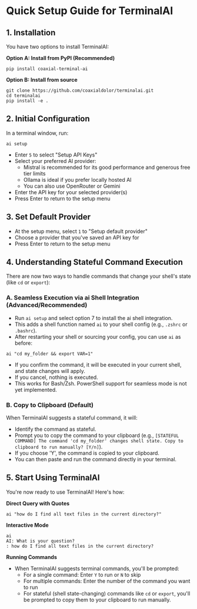 # Quick Setup Guide for TerminalAI

## 1. Installation

You have two options to install TerminalAI:

**Option A: Install from PyPI (Recommended)**
```
pip install coaxial-terminal-ai
```

**Option B: Install from source**
```
git clone https://github.com/coaxialdolor/terminalai.git
cd terminalai
pip install -e .
```

## 2. Initial Configuration

In a terminal window, run:
```
ai setup
```

* Enter `5` to select "Setup API Keys"
* Select your preferred AI provider:
  * Mistral is recommended for its good performance and generous free tier limits
  * Ollama is ideal if you prefer locally hosted AI
  * You can also use OpenRouter or Gemini
* Enter the API key for your selected provider(s)
* Press Enter to return to the setup menu

## 3. Set Default Provider

* At the setup menu, select `1` to "Setup default provider"
* Choose a provider that you've saved an API key for
* Press Enter to return to the setup menu

## 4. Understanding Stateful Command Execution

There are now two ways to handle commands that change your shell's state (like `cd` or `export`):

### A. Seamless Execution via ai Shell Integration (Advanced/Recommended)

- Run `ai setup` and select option 7 to install the ai shell integration.
- This adds a shell function named `ai` to your shell config (e.g., `.zshrc` or `.bashrc`).
- After restarting your shell or sourcing your config, you can use `ai` as before:

```
ai "cd my_folder && export VAR=1"
```
- If you confirm the command, it will be executed in your current shell, and state changes will apply.
- If you cancel, nothing is executed.
- This works for Bash/Zsh. PowerShell support for seamless mode is not yet implemented.

### B. Copy to Clipboard (Default)

When TerminalAI suggests a stateful command, it will:
- Identify the command as stateful.
- Prompt you to copy the command to your clipboard (e.g., `[STATEFUL COMMAND] The command 'cd my_folder' changes shell state. Copy to clipboard to run manually? [Y/n]`).
- If you choose 'Y', the command is copied to your clipboard.
- You can then paste and run the command directly in your terminal.

## 5. Start Using TerminalAI

You're now ready to use TerminalAI! Here's how:

**Direct Query with Quotes**
```
ai "how do I find all text files in the current directory?"
```

**Interactive Mode**
```
ai
AI: What is your question?
: how do I find all text files in the current directory?
```

**Running Commands**
* When TerminalAI suggests terminal commands, you'll be prompted:
  * For a single command: Enter `Y` to run or `N` to skip
  * For multiple commands: Enter the number of the command you want to run
  * For stateful (shell state-changing) commands like `cd` or `export`, you'll be prompted to copy them to your clipboard to run manually.